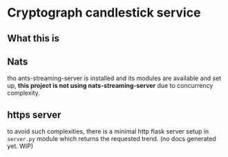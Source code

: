 # Cryptograph candlestick service

## What this is

## Nats

tho ants-streaming-server is installed and its modules are available and set up, **this project is not using nats-streaming-server** due to concurrency complexity.

## https server

to avoid such complexities, there is a minimal http flask server setup in `server.py` module which returns the requested trend. (no docs generated yet. WIP)
